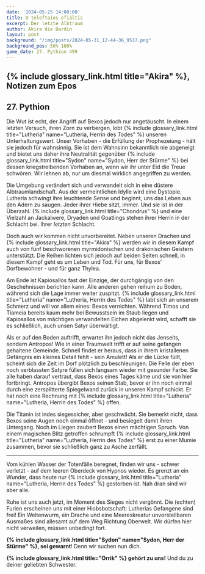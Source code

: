 ```yaml
---
date: '2024-05-25 14:00:00'
title: O teleftaíos efiáltis
excerpt: Der letzte Albtraum
author: Akira die Bardin
layout: post
background: "/img/posts/2024-05-31_12-44-36_9537.png"
background_pos: 50% 100%
game_date: 27. Pythion 499
---
```


## {% include glossary_link.html title="Akira" %}, Notizen zum Epos

## 27. Pythion

Die Wut ist echt, der Angriff auf Bexos jedoch nur angetäuscht. In einem letzten Versuch, ihren Zorn zu verbergen, lobt {% include glossary_link.html title="Lutheria" name="Lutheria, Herrin des Todes" %} unseren Unterhaltungswert. Unser Vorhaben - die Erfüllung der Prophezeiung - hält sie jedoch für wahnsinnig. Sie ist dem Wahnsinn bekanntlich nie abgeneigt und bietet uns daher ihre Neutralität gegenüber {% include glossary_link.html title="Sydon" name="Sydon, Herr der Stürme" %} bei dessen kriegstreibenden Vorhaben an, wenn wir ihr unter Eid die Treue schwören. Wir lehnen ab, nur um diesmal wirklich angegriffen zu werden.

Die Umgebung verändert sich und verwandelt sich in eine düstere Albtraumlandschaft. Aus der vermeintlichen Idylle wird eine Dystopie. Lutheria schwingt ihre leuchtende Sense und beginnt, uns das Leben aus den Adern zu saugen. Jeder ihrer Hiebe sitzt, immer. Und sie ist in der Überzahl. {% include glossary_link.html title="Chondrus" %} und eine Vielzahl an Jackalwere, Dryaden und Goatlings stehen ihrer Herrin in der Schlacht bei. Ihrer _letzten_ Schlacht.

Doch auch wir kommen nicht unvorbereitet. Neben unseren Drachen und {% include glossary_link.html title="Akira" %} werden wir in diesem Kampf auch von fünf beschworenen myrmidonischen und drakonischen Geistern unterstützt. Die Reihen lichten sich jedoch auf beiden Seiten schnell, in diesem Kampf geht es um Leben und Tod. Für uns, für Bexos' Dorfbewohner - und für ganz Thylea.

Am Ende ist Kapiosallos fast der Einzige, der durchgängig von den Geschehnissen berichten kann. Alle anderen gehen reihum zu Boden, während sich die Lage immer weiter zuspitzt. {% include glossary_link.html title="Lutheria" name="Lutheria, Herrin des Todes" %} labt sich an unserem Schmerz und will vor allem eines: Bexos vernichten. Während Timos und Tiameia bereits kaum mehr bei Bewusstsein im Staub liegen und Kapiosallos von mächtigen verwandelten Elchen abgelenkt wird, schafft sie es schließlich, auch unsen Satyr überwältigt.

Als er auf den Boden auftrifft, erwartet ihn jedoch nicht das Jenseits, sondern Antropos! Wie in einer Traumwelt trifft er auf seine gefangen gehaltene Gemeinde. Schnell findet er heraus, dass in ihrem kristallenen Gefängnis ein kleines Detail fehlt - sein Amulett! Als er die Lücke füllt, scheint sich die Zeit im Dorf plötzlich zu beschleunigen. Die Felle der eben noch verblassten Satyre füllen sich langsam wieder mit gesunder Farbe. Sie alle haben darauf vertraut, dass Bexos eines Tages käme und sie von hier fortbringt. Antropos übergibt Bexos seinen Stab, bevor er ihn noch einmal durch eine zersplitterte Spiegelwand zurück in unseren Kampf schickt. Er hat noch eine Rechnung mit {% include glossary_link.html title="Lutheria" name="Lutheria, Herrin des Todes" %} offen.

Die Titanin ist indes siegessicher, aber geschwächt. Sie bemerkt nicht, dass Bexos seine Augen noch einmal öffnet - und besiegelt damit ihren Untergang. Noch im Liegen zaubert Bexos einen mächtigen Spruch. Von einem magischen Blitz getroffen schrumpft {% include glossary_link.html title="Lutheria" name="Lutheria, Herrin des Todes" %} erst zu einer Mumie zusammen, bevor sie schließlich ganz zu Asche zerfällt.

---

Vom kühlen Wasser der Totenfälle beregnet, finden wir uns - schwer verletzt - auf dem leeren Oberdeck von Hypnos wieder. Es grenzt an ein Wunder, dass heute nur {% include glossary_link.html title="Lutheria" name="Lutheria, Herrin des Todes" %} gestorben ist. Nah dran sind wir aber alle.

Ruhe ist uns auch jetzt, im Moment des Sieges nicht vergönnt. Die (echten) Furien erscheinen uns mit einer Hiobsbotschaft: Lutherias Gefangene sind frei! Ein Weltenwurm, ein Drache und eine Meereskreatur unvorstellbaren Ausmaßes sind allesamt auf dem Weg Richtung Oberwelt. Wir dürfen hier nicht verweilen, müssen unbedingt fort.

**{% include glossary_link.html title="Sydon" name="Sydon, Herr der Stürme" %}, sei gewarnt**! Denn wir suchen nun dich.

**{% include glossary_link.html title="Orrik" %} gehört zu uns!** Und du zu deiner geliebten Schwester.
